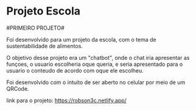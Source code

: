 ﻿# Projeto Escola
#PRIMEIRO PROJETO#

Foi desenvolvido para um projeto da escola, com o tema de sustentabilidade de alimentos.
 

O objetivo desse projeto era um "chatbot", onde o chat iria apresentar as funçoes, o usuario escolheria oque queria, e seria apresentado para o usuario o conteudo de acordo com oque ele escolheu.
 
 Foi desenvolvido com o intuito de ser aberto no celular por meio de um QRCode.
 
 
 link para o projeto: https://robson3c.netlify.app/
